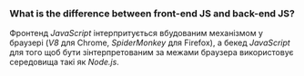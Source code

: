 ### What is the difference between front-end JS and back-end JS?
Фронтенд *JavaScript* інтерпритується вбудованим механізмом у браузері (*V8* для Chrome, *SpiderMonkey* для Firefox), а бекед *JavaScript* для того щоб бути зінтерпретованим за межами браузера використовує середовища такі як  *Node.js*.